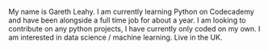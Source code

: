 My name  is Gareth Leahy.
I am currently learning Python on Codecademy and have been alongside a full time job for about a year.
I am looking to contribute on any python projects, I have currently only coded on my own.
I am interested in data science / machine learning.
Live in the UK.

<!--
**leahy521/leahy521** is a ✨ _special_ ✨ repository because its `README.md` (this file) appears on your GitHub profile.

Here are some ideas to get you started:

- 🔭 I’m currently working on ...
- 🌱 I’m currently learning ...
- 👯 I’m looking to collaborate on ...
- 🤔 I’m looking for help with ...
- 💬 Ask me about ...
- 📫 How to reach me: ...
- 😄 Pronouns: ...
- ⚡ Fun fact: ...
-->
